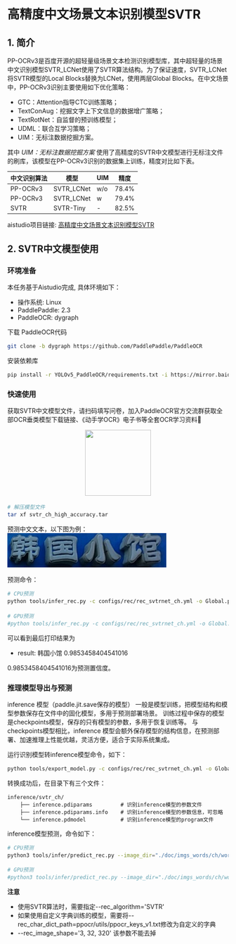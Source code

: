 # 高精度中文场景文本识别模型SVTR

## 1. 简介

PP-OCRv3是百度开源的超轻量级场景文本检测识别模型库，其中超轻量的场景中文识别模型SVTR_LCNet使用了SVTR算法结构。为了保证速度，SVTR_LCNet将SVTR模型的Local Blocks替换为LCNet，使用两层Global Blocks。在中文场景中，PP-OCRv3识别主要使用如下优化策略：
- GTC：Attention指导CTC训练策略；
- TextConAug：挖掘文字上下文信息的数据增广策略；
- TextRotNet：自监督的预训练模型；
- UDML：联合互学习策略；
- UIM：无标注数据挖掘方案。

其中 *UIM：无标注数据挖掘方案* 使用了高精度的SVTR中文模型进行无标注文件的刷库，该模型在PP-OCRv3识别的数据集上训练，精度对比如下表。

|中文识别算法|模型|UIM|精度|
| --- | --- | --- |--- |
|PP-OCRv3|SVTR_LCNet| w/o |78.4%|
|PP-OCRv3|SVTR_LCNet| w |79.4%|
|SVTR|SVTR-Tiny|-|82.5%|

aistudio项目链接: [高精度中文场景文本识别模型SVTR](https://aistudio.baidu.com/aistudio/projectdetail/4263032)

## 2. SVTR中文模型使用

### 环境准备


本任务基于Aistudio完成, 具体环境如下：

- 操作系统: Linux
- PaddlePaddle: 2.3
- PaddleOCR: dygraph

下载 PaddleOCR代码

```bash
git clone -b dygraph https://github.com/PaddlePaddle/PaddleOCR
```

安装依赖库

```bash
pip install -r YOLOv5_PaddleOCR/requirements.txt -i https://mirror.baidu.com/pypi/simple
```

### 快速使用

获取SVTR中文模型文件，请扫码填写问卷，加入PaddleOCR官方交流群获取全部OCR垂类模型下载链接、《动手学OCR》电子书等全套OCR学习资料🎁
<div align="center">
<img src="https://ai-studio-static-online.cdn.bcebos.com/dd721099bd50478f9d5fb13d8dd00fad69c22d6848244fd3a1d3980d7fefc63e"  width = "150" height = "150" />
</div>

```bash
# 解压模型文件
tar xf svtr_ch_high_accuracy.tar
```

预测中文文本，以下图为例：
![](../doc/imgs_words/ch/word_1.jpg)

预测命令：

```bash
# CPU预测
python tools/infer_rec.py -c configs/rec/rec_svtrnet_ch.yml -o Global.pretrained_model=./svtr_ch_high_accuracy/best_accuracy Global.infer_img=./doc/imgs_words/ch/word_1.jpg Global.use_gpu=False

# GPU预测
#python tools/infer_rec.py -c configs/rec/rec_svtrnet_ch.yml -o Global.pretrained_model=./svtr_ch_high_accuracy/best_accuracy Global.infer_img=./doc/imgs_words/ch/word_1.jpg Global.use_gpu=True
```

可以看到最后打印结果为
- result: 韩国小馆    0.9853458404541016

0.9853458404541016为预测置信度。

### 推理模型导出与预测

inference 模型（paddle.jit.save保存的模型） 一般是模型训练，把模型结构和模型参数保存在文件中的固化模型，多用于预测部署场景。 训练过程中保存的模型是checkpoints模型，保存的只有模型的参数，多用于恢复训练等。 与checkpoints模型相比，inference 模型会额外保存模型的结构信息，在预测部署、加速推理上性能优越，灵活方便，适合于实际系统集成。

运行识别模型转inference模型命令，如下：

```bash
python tools/export_model.py -c configs/rec/rec_svtrnet_ch.yml -o Global.pretrained_model=./svtr_ch_high_accuracy/best_accuracy Global.save_inference_dir=./inference/svtr_ch
```

转换成功后，在目录下有三个文件：
```shell
inference/svtr_ch/
    ├── inference.pdiparams         # 识别inference模型的参数文件
    ├── inference.pdiparams.info    # 识别inference模型的参数信息，可忽略
    └── inference.pdmodel           # 识别inference模型的program文件
```

inference模型预测，命令如下：

```bash
# CPU预测
python3 tools/infer/predict_rec.py --image_dir="./doc/imgs_words/ch/word_1.jpg" --rec_algorithm='SVTR' --rec_model_dir=./inference/svtr_ch/ --rec_image_shape='3, 32, 320'  --rec_char_dict_path=ppocr/utils/ppocr_keys_v1.txt --use_gpu=False

# GPU预测
#python3 tools/infer/predict_rec.py --image_dir="./doc/imgs_words/ch/word_1.jpg" --rec_algorithm='SVTR' --rec_model_dir=./inference/svtr_ch/ --rec_image_shape='3, 32, 320'  --rec_char_dict_path=ppocr/utils/ppocr_keys_v1.txt --use_gpu=True
```

**注意**

- 使用SVTR算法时，需要指定--rec_algorithm='SVTR'
- 如果使用自定义字典训练的模型，需要将--rec_char_dict_path=ppocr/utils/ppocr_keys_v1.txt修改为自定义的字典
- --rec_image_shape='3, 32, 320' 该参数不能去掉
